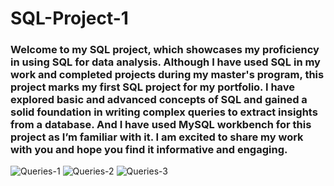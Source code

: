 # SQL-Project-1

### Welcome to my SQL project, which showcases my proficiency in using SQL for data analysis. Although I have used SQL in my work and completed projects during my master's program, this project marks my first SQL project for my portfolio. I have explored basic and advanced concepts of SQL and gained a solid foundation in writing complex queries to extract insights from a database. And I have used MySQL workbench for this project as I’m familiar with it. I am excited to share my work with you and hope you find it informative and engaging.

![Queries-1](https://user-images.githubusercontent.com/77773902/221055302-8955d231-651f-48b4-a4fc-c3cbad6c3410.png)
![Queries-2](https://user-images.githubusercontent.com/77773902/221055327-8a89d7ef-b471-4880-8757-bd850ab1bd23.png)
![Queries-3](https://user-images.githubusercontent.com/77773902/221055339-477266b1-5f12-404a-827c-01316229b0b7.png)

